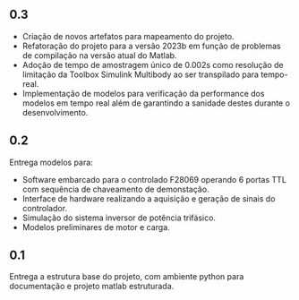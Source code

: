 ## 0.3

- Criação de novos artefatos para mapeamento do projeto.
- Refatoração do projeto para a versão 2023b em função de problemas de compilação
na versão atual do Matlab.
- Adoção de tempo de amostragem único de 0.002s como resolução de limitação
    da Toolbox Simulink Multibody ao ser transpilado para tempo-real.
- Implementação de modelos para verificação da performance dos modelos em
    tempo real além de garantindo a sanidade destes durante o desenvolvimento.

## 0.2
Entrega modelos para:

- Software embarcado para o controlado F28069 operando 6 portas TTL com sequência de chaveamento de demonstação.
- Interface de hardware realizando a aquisição e geração de sinais do controlador.
- Simulação do sistema inversor de potência trifásico.
- Modelos preliminares de motor e carga.

## 0.1

Entrega a estrutura base do projeto, com ambiente python para documentação e projeto matlab estruturada.